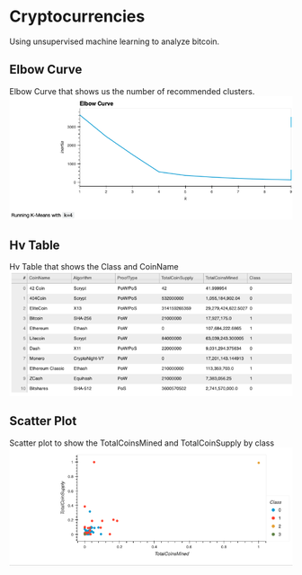 # Cryptocurrencies

Using unsupervised machine learning to analyze bitcoin.

## Elbow Curve
Elbow Curve that shows us the number of recommended clusters.
![Elbow Curve](https://github.com/AmirO8/Cryptocurrencies/blob/main/Resources/Elbow.png)

## Hv Table
Hv Table that shows the Class and CoinName
![Hv Table](https://github.com/AmirO8/Cryptocurrencies/blob/main/Resources/Hv%20Table.png)

## Scatter Plot
Scatter plot to show the TotalCoinsMined and TotalCoinSupply by class
![Scatter Plot](https://github.com/AmirO8/Cryptocurrencies/blob/main/Resources/Scatter%20Plot.png)






